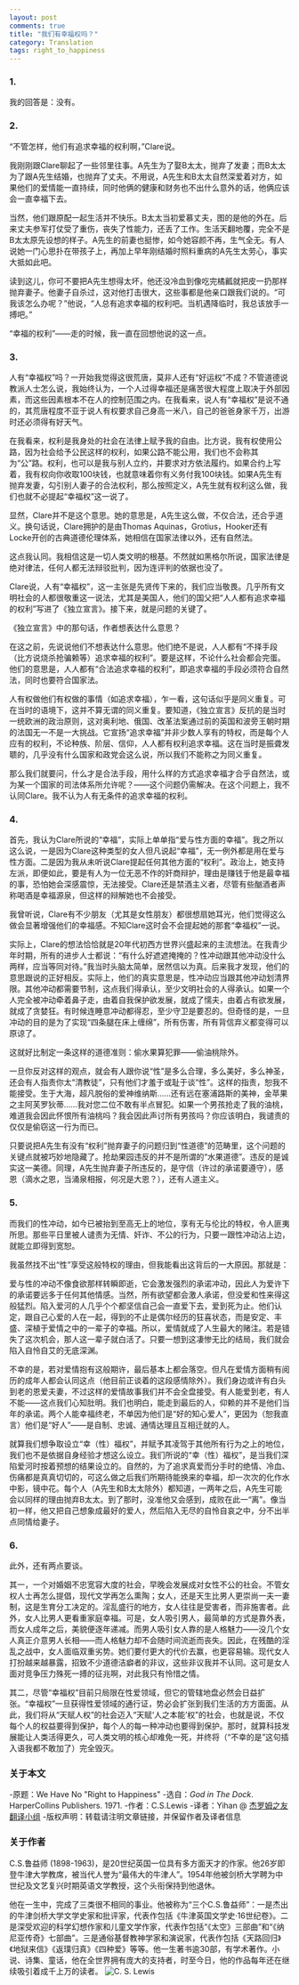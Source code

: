 ```yaml
---
layout: post
comments: true
title: "我们有幸福权吗？"
category: Translation
tags: right_to_happiness
---
```


### 1.
我的回答是：没有。

### 2.
“不管怎样，他们有追求幸福的权利啊，”Clare说。

我刚刚跟Clare聊起了一些邻里往事。A先生为了娶B太太，抛弃了发妻；而B太太为了跟A先生结婚，也抛弃了丈夫。不用说，A先生和B太太自然深爱着对方，如果他们的爱情能一直持续，同时他俩的健康和财务也不出什么意外的话，他俩应该会一直幸福下去。

当然，他们跟原配一起生活并不快乐。B太太当初爱慕丈夫，图的是他的外在。后来丈夫参军打仗受了重伤，丧失了性能力，还丢了工作。生活天翻地覆，完全不是B太太原先设想的样子。A先生的前妻也挺惨，如今她容颜不再，生气全无。有人说她一门心思扑在带孩子上，再加上早年刚结婚时照料重病的A先生太劳心，事实大抵如此吧。

读到这儿，你可不要把A先生想得太坏，他还没冷血到像吃完橘瓤就把皮一扔那样抛弃妻子。他妻子自杀过，这对他打击很大，这些事都是他亲口跟我们说的。“可我该怎么办呢？”他说，“人总有追求幸福的权利吧。当机遇降临时，我总该放手一搏吧。”

“幸福的权利”——走的时候，我一直在回想他说的这一点。

### 3.
人有“幸福权”吗？一开始我觉得这很荒唐，莫非人还有“好运权”不成？不管道德说教派人士怎么说，我始终认为，一个人过得幸福还是痛苦很大程度上取决于外部因素，而这些因素根本不在人的控制范围之内。在我看来，说人有“幸福权”是说不通的，其荒唐程度不亚于说人有权要求自己身高一米八，自己的爸爸身家千万，出游时还必须得有好天气。

在我看来，权利是我身处的社会在法律上赋予我的自由。比方说，我有权使用公路，因为社会给予公民这样的权利，如果公路不能公用，我们也不会称其为“公”路。权利，也可以是我与别人立约，并要求对方依法履约。如果合约上写着，我有权向你收取100块钱，也就意味着你有义务付我100块钱。如果A先生有抛弃发妻，勾引别人妻子的合法权利，那么按照定义，A先生就有权利这么做，我们也就不必提起“幸福权”这一说了。

显然，Clare并不是这个意思。她的意思是，A先生这么做，不仅合法，还合乎道义。换句话说，Clare拥护的是由Thomas Aquinas，Grotius，Hooker还有Locke开创的古典道德伦理体系，她相信在国家法律以外，还有自然法。

这点我认同。我相信这是一切人类文明的根基。不然就如黑格尔所说，国家法律是绝对律法，任何人都无法辩驳批判，因为连评判的依据也没了。

Clare说，人有“幸福权”，这一主张是先贤传下来的，我们应当敬畏。几乎所有文明社会的人都很敬重这一说法，尤其是美国人，他们的国父把“人人都有追求幸福的权利”写进了《独立宣言》。接下来，就是问题的关键了。

《独立宣言》中的那句话，作者想表达什么意思？

在这之前，先说说他们不想表达什么意思。他们绝不是说，人人都有“不择手段（比方说烧杀抢骗赖等）追求幸福的权利”。要是这样，不论什么社会都会完蛋。他们的意思是，人人都有“合法追求幸福的权利”，即追求幸福的手段必须符合自然法，同时也要符合国家法。

人有权做他们有权做的事情（如追求幸福），乍一看，这句话似乎是同义重复。可在当时的语境下，这并不算无谓的同义重复。要知道，《独立宣言》反抗的是当时一统欧洲的政治原则，这对奥利地、俄国、改革法案通过前的英国和波旁王朝时期的法国无一不是一大挑战。它宣扬“追求幸福”并非少数人享有的特权，而是每个人应有的权利，不论种族、阶层、信仰，人人都有权利追求幸福。这在当时是振聋发聩的，几乎没有什么国家和政党会这么说，所以我们不能称之为同义重复。

那么我们就要问，什么才是合法手段，用什么样的方式追求幸福才合乎自然法，或为某一个国家的司法体系所允许呢？——这个问题仍需解决。在这个问题上，我不认同Clare。我不认为人有无条件的追求幸福的权利。

### 4.
首先，我认为Clare所说的“幸福”，实际上单单指“爱与性方面的幸福”。我之所以这么说，一是因为Clare这种类型的女人但凡说起“幸福”，无一例外都是用在爱与性方面。二是因为我从未听说Clare提起任何其他方面的“权利”。政治上，她支持左派，即便如此，要是有人为一位无恶不作的奸商辩护，理由是赚钱于他是最幸福的事，恐怕她会深感震惊，无法接受。Clare还是禁酒主义者，尽管有些酗酒者声称喝酒是幸福源泉，但这样的辩解她也不会接受。

我曾听说，Clare有不少朋友（尤其是女性朋友）都很想扇她耳光，他们觉得这么做会显著增强他们的幸福感。不知Clare这时会不会提起她的那套“幸福权”一说。

实际上，Clare的想法恰恰就是20年代初西方世界兴盛起来的主流想法。在我青少年时期，所有的进步人士都说：“有什么好遮遮掩掩的？性冲动跟其他冲动没什么两样，应当等同对待。”我当时头脑太简单，居然信以为真。后来我才发现，他们的意思跟说的正好相反。实际上，他们的真实意思是，性冲动应当跟其他冲动划清界限。其他冲动都需要节制，这点我们得承认，至少文明社会的人得承认。如果一个人完全被冲动牵着鼻子走，由着自我保护欲发展，就成了懦夫，由着占有欲发展，就成了贪婪狂。有时候连睡意冲动都得忍，至少守卫是要忍的。但奇怪的是，一旦冲动的目的是为了实现“四条腿在床上缠绵”，所有伤害，所有背信弃义都变得可以原谅了。

这就好比制定一条这样的道德准则：偷水果算犯罪——偷油桃除外。

一旦你反对这样的观点，就会有人跟你说“性”是多么合理，多么美好，多么神圣，还会有人指责你太“清教徒”，只有他们才羞于或耻于谈“性”。这样的指责，恕我不能接受。生于大海，超凡脱俗的爱神维纳斯……还有远在塞浦路斯的美神，金苹果之主阿芙罗狄蒂……我对您二位不敢有半点冒犯。如果一个男孩抢走了我的油桃，难道我会因此怀恨所有油桃吗？我会因此声讨所有男孩吗？你应该明白，我谴责的仅仅是偷窃这一行为而已。

只要说把A先生有没有“权利”抛弃妻子的问题归到“性道德”的范畴里，这个问题的关键点就被巧妙地隐藏了。抢劫果园违反的并不是所谓的“水果道德”。违反的是诚实这一美德。同理，A先生抛弃妻子所违反的，是守信（许过的承诺要遵守），感恩（滴水之恩，当涌泉相报，何况是大恩？），还有人道主义。

### 5.
而我们的性冲动，如今已被抬到至高无上的地位，享有无与伦比的特权，令人匪夷所思。那些平日里被人谴责为无情、奸诈、不公的行为，只要一跟性冲动沾上边，就能立即得到宽恕。

我虽然找不出“性”享受这般特权的理由，但我能看出这背后的一大原因。那就是：

爱与性的冲动不像食欲那样转瞬即逝，它会激发强烈的承诺冲动，因此人为爱许下的承诺要远多于任何其他情感。当然，所有欲望都会激人承诺，但没爱和性来得这般猛烈。陷入爱河的人几乎个个都坚信自己会一直爱下去，爱到死为止。他们认定，跟自己心爱的人在一起，得到的不止是偶尔经历的狂喜状态，而是安定、丰盛、深植于爱情之中的一辈子的幸福。所以，爱情就成了人生最大的赌注。若是错失了这次机会，那人这一辈子就白活了。只要一想到这凄惨无比的结局，我们就会陷入自怜自艾的无底深渊。

不幸的是，若对爱情抱有这般期许，最后基本上都会落空。但凡在爱情方面稍有阅历的成年人都会认同这点（他目前正谈着的这段感情除外）。我们身边或许有白头到老的恩爱夫妻，不过这样的爱情故事我们并不会全盘接受。有人能爱到老，有人不能——这点我们心知肚明。我们也明白，能走到最后的人，仰赖的并不是他们当年的承诺。两个人能幸福终老，不单因为他们是“好的知心爱人”，更因为（恕我直言）他们是“好人”——是自制、忠诚、通情达理且互相迁就的人。

就算我们想争取设立“幸（性）福权”，并赋予其凌驾于其他所有行为之上的地位，我们也不是依据自身经验才想这么设立。我们所说的“幸（性）福权”，是当我们深陷爱河时按着预想的结果设立的。自然的，为了追求真爱而分手时的绝情、冷血、伤痛都是真真切切的，可这么做之后我们所期待能换来的幸福，却一次次的化作水中影，镜中花。每个人（A先生和B太太除外）都知道，一两年之后，A先生可能会以同样的理由抛弃B太太。到了那时，没准他又会感到，成败在此一“离”。像当初一样，他又把自己想象成最好的爱人，然后陷入无尽的自怜自哀之中，分不出半点同情给妻子。

### 6.
此外，还有两点要谈。

其一，一个对婚姻不忠宽容大度的社会，早晚会发展成对女性不公的社会。不管女权人士再怎么提倡，现代文学再怎么熏陶；女人，还是天生比男人更崇尚一夫一妻制，这是生育分工决定的。淫乱盛行的地方，女人往往是受害者，而非施害者。此外，女人比男人更看重家庭幸福。可是，女人吸引男人，最简单的方式是靠外表，而女人成年之后，美貌便逐年递减。而男人吸引女人靠的是人格魅力——没几个女人真正介意男人长相——而人格魅力却不会随时间流逝而丧失。因此，在残酷的淫乱之战中，女人面临双重劣势。她们要付更大的代价去赢，也更容易输。现代女人打扮越来越暴露，招致不少道德洁癖者的非议，这些非议我并不认同。这可是女人面对竞争压力殊死一搏的征兆啊，对此我只有怜惜之情。

其二，尽管“幸福权”目前只局限在性爱领域，但它的管辖地盘必然会日益扩张。“幸福权”一旦获得性爱领域的通行证，势必会扩张到我们生活的方方面面。从此，我们将从“天赋人权”的社会迈入“天赋‘人之本能’权”的社会，也就是说，不仅每个人的权益要得到保护，每个人的每一种冲动也要得到保护。那时，就算科技发展能让人类活得更久，可人类文明的核心却难免一死，并终将（“不幸的是”这句插入语我都不敢加了）完全毁灭。

### 关于本文
-原题：We Have No "Right to Happiness"
-选自：*God in The Dock*. HarperCollins Publishers. 1971. 
-作者：C.S.Lewis
-译者：Yihan @ [杰罗姆之友翻译小组](http://i.youku.com/jeromefellows)
-版权声明：转载请注明文章链接，并保留作者及译者信息

### 关于作者
C.S.鲁益师 (1898-1963)，是20世纪英国一位具有多方面天才的作家。他26岁即登牛津大学教席，被当代人誉为“最伟大的牛津人”。1954年他被剑桥大学聘为中世纪及文艺复兴时期英语文学教授，这个头衔保持到他退休。

他在一生中，完成了三类很不相同的事业。他被称为“三个C.S.鲁益师”：一是杰出的牛津剑桥大学文学史家和批评家，代表作包括《牛津英国文学史·16世纪卷》。二是深受欢迎的科学幻想作家和儿童文学作家，代表作包括“《太空》三部曲”和“《纳尼亚传奇》七部曲”。三是通俗基督教神学家和演说家，代表作包括《天路回归》《地狱来信》《返璞归真》《四种爱》等等。他一生著书逾30部，有学术著作。小说、诗集、童话，他在全世界拥有庞大的支持者，时至今日，他的作品每年还在继续吸引着成千上万的读者。
![C. S. Lewis](http://img1.qq.com/ent/20060309/3347299.jpg)




